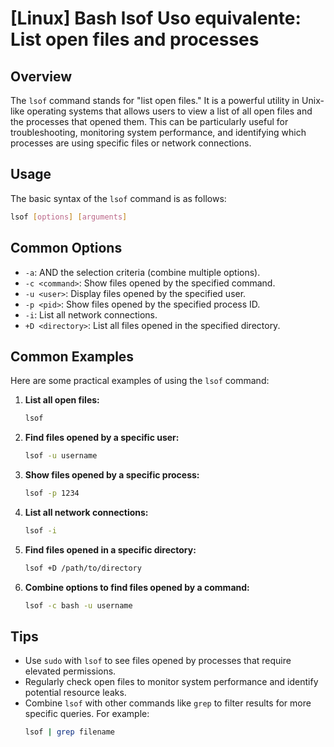 # [Linux] Bash lsof Uso equivalente: List open files and processes

## Overview
The `lsof` command stands for "list open files." It is a powerful utility in Unix-like operating systems that allows users to view a list of all open files and the processes that opened them. This can be particularly useful for troubleshooting, monitoring system performance, and identifying which processes are using specific files or network connections.

## Usage
The basic syntax of the `lsof` command is as follows:

```bash
lsof [options] [arguments]
```

## Common Options
- `-a`: AND the selection criteria (combine multiple options).
- `-c <command>`: Show files opened by the specified command.
- `-u <user>`: Display files opened by the specified user.
- `-p <pid>`: Show files opened by the specified process ID.
- `-i`: List all network connections.
- `+D <directory>`: List all files opened in the specified directory.

## Common Examples
Here are some practical examples of using the `lsof` command:

1. **List all open files:**
   ```bash
   lsof
   ```

2. **Find files opened by a specific user:**
   ```bash
   lsof -u username
   ```

3. **Show files opened by a specific process:**
   ```bash
   lsof -p 1234
   ```

4. **List all network connections:**
   ```bash
   lsof -i
   ```

5. **Find files opened in a specific directory:**
   ```bash
   lsof +D /path/to/directory
   ```

6. **Combine options to find files opened by a command:**
   ```bash
   lsof -c bash -u username
   ```

## Tips
- Use `sudo` with `lsof` to see files opened by processes that require elevated permissions.
- Regularly check open files to monitor system performance and identify potential resource leaks.
- Combine `lsof` with other commands like `grep` to filter results for more specific queries. For example:
  ```bash
  lsof | grep filename
  ```